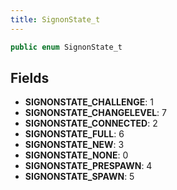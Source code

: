 ```yaml
---
title: SignonState_t
---
```


```csharp
public enum SignonState_t
```

## Fields

- **SIGNONSTATE_CHALLENGE**: 1
- **SIGNONSTATE_CHANGELEVEL**: 7
- **SIGNONSTATE_CONNECTED**: 2
- **SIGNONSTATE_FULL**: 6
- **SIGNONSTATE_NEW**: 3
- **SIGNONSTATE_NONE**: 0
- **SIGNONSTATE_PRESPAWN**: 4
- **SIGNONSTATE_SPAWN**: 5

